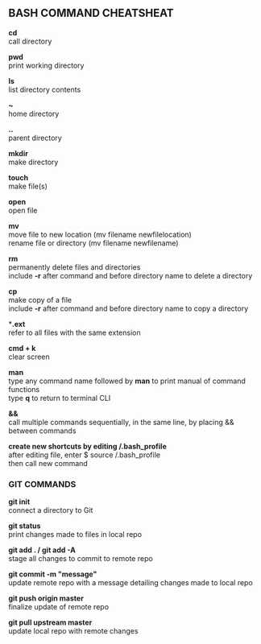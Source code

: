 ## BASH COMMAND CHEATSHEAT
**cd**  
 call directory

**pwd**  
 print working directory

**ls**  
 list directory contents

**~**  
 home directory

**..**  
 parent directory

**mkdir**  
 make directory

**touch**  
 make file(s)

**open**  
 open file

**mv**  
 move file to new location (mv filename newfilelocation)  
 rename file or directory (mv filename newfilename)

**rm**  
 permanently delete files and directories  
 include **-r** after command and before directory name to delete a directory

**cp**  
 make copy of a file  
 include **-r** after command and before directory name to copy a directory

***.ext**  
 refer to all files with the same extension

**cmd + k**  
 clear screen 

**man**  
 type any command name followed by **man** to print manual of command functions  
 type **q** to return to terminal CLI

**&&**  
 call multiple commands sequentially, in the same line, by placing && between commands

**create new shortcuts by editing /.bash_profile**  
 after editing file, enter $ source /.bash_profile  
 then call new command

### GIT COMMANDS

**git init**  
 connect a directory to Git

**git status**  
 print changes made to files in local repo

**git add . / git add -A**  
  stage all changes to commit to remote repo

**git commit -m "message"**  
 update remote repo with a message detailing changes made to local repo

**git push origin master**  
 finalize update of remote repo

**git pull upstream master**  
 update local repo with remote changes



